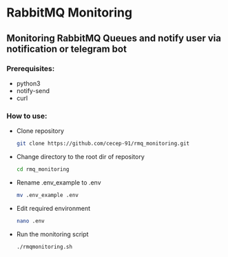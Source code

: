 # RabbitMQ Monitoring
## Monitoring RabbitMQ Queues and notify user via notification or telegram bot

### Prerequisites:
- python3
- notify-send
- curl

### How to use:
- Clone repository
    ```bash
    git clone https://github.com/cecep-91/rmq_monitoring.git
    ```
- Change directory to the root dir of repository
    ```bash
    cd rmq_monitoring
    ```
- Rename .env_example to .env
    ```bash
    mv .env_example .env
    ```
- Edit required environment
    ```bash
    nano .env
    ```
- Run the monitoring script
    ```bash
    ./rmqmonitoring.sh
    ```
